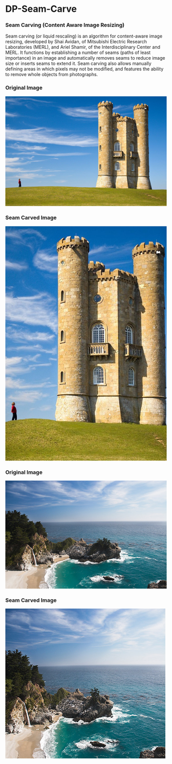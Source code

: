 # DP-Seam-Carve
### Seam Carving (Content Aware Image Resizing)
Seam carving (or liquid rescaling) is an algorithm for content-aware image resizing, developed by Shai Avidan, of Mitsubishi Electric Research Laboratories (MERL), and Ariel Shamir, of the Interdisciplinary Center and MERL. It functions by establishing a number of seams (paths of least importance) in an image and automatically removes seams to reduce image size or inserts seams to extend it. Seam carving also allows manually defining areas in which pixels may not be modified, and features the ability to remove whole objects from photographs.

### Original Image
![Original Image](images/seam_carving.jpg)
### Seam Carved Image
![Seam Carved Image](images/seeam.jpg)

### Original Image
![Original Image](images/waterfall.png)
### Seam Carved Image
![Seam Carved Image](images/waterfalll.png)
